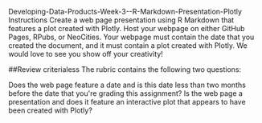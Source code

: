 Developing-Data-Products-Week-3--R-Markdown-Presentation-Plotly
Instructions
Create a web page presentation using R Markdown that features a plot created with Plotly. Host your webpage on either GitHub Pages, RPubs, or NeoCities. Your webpage must contain the date that you created the document, and it must contain a plot created with Plotly. We would love to see you show off your creativity!

##Review criterialess The rubric contains the following two questions:

Does the web page feature a date and is this date less than two months before the date that you're grading this assignment?
Is the web page a presentation and does it feature an interactive plot that appears to have been created with Plotly?
